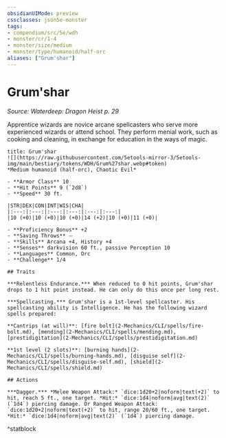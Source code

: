 ```yaml
---
obsidianUIMode: preview
cssclasses: json5e-monster
tags:
- compendium/src/5e/wdh
- monster/cr/1-4
- monster/size/medium
- monster/type/humanoid/half-orc
aliases: ["Grum'shar"]
---
```

# Grum'shar
*Source: Waterdeep: Dragon Heist p. 29*  

Apprentice wizards are novice arcane spellcasters who serve more experienced wizards or attend school. They perform menial work, such as cooking and cleaning, in exchange for education in the ways of magic.

```ad-statblock
title: Grum'shar
![](https://raw.githubusercontent.com/5etools-mirror-3/5etools-img/main/bestiary/tokens/WDH/Grum%27shar.webp#token)
*Medium humanoid (half-orc), Chaotic Evil*

- **Armor Class** 10
- **Hit Points** 9 (`2d8`)
- **Speed** 30 ft.

|STR|DEX|CON|INT|WIS|CHA|
|:---:|:---:|:---:|:---:|:---:|:---:|
|10 (+0)|10 (+0)|10 (+0)|14 (+2)|10 (+0)|11 (+0)|

- **Proficiency Bonus** +2
- **Saving Throws** ⏤
- **Skills** Arcana +4, History +4
- **Senses** darkvision 60 ft., passive Perception 10
- **Languages** Common, Orc
- **Challenge** 1/4

## Traits

***Relentless Endurance.*** When reduced to 0 hit points, Grum'shar drops to 1 hit point instead. He can only do this once per long rest.

***Spellcasting.*** Grum'shar is a 1st-level spellcaster. His spellcasting ability is Intelligence. He has the following wizard spells prepared:

**Cantrips (at will)**: [fire bolt](2-Mechanics/CLI/spells/fire-bolt.md), [mending](2-Mechanics/CLI/spells/mending.md), [prestidigitation](2-Mechanics/CLI/spells/prestidigitation.md)

**1st level (2 slots)**: [burning hands](2-Mechanics/CLI/spells/burning-hands.md), [disguise self](2-Mechanics/CLI/spells/disguise-self.md), [shield](2-Mechanics/CLI/spells/shield.md)

## Actions

***Dagger.*** *Melee Weapon Attack:* `dice:1d20+2|noform|text(+2)` to hit, reach 5 ft., one target. *Hit:* `dice:1d4|noform|avg|text(2)` (`1d4`) piercing damage. Or Ranged Weapon Attack: `dice:1d20+2|noform|text(+2)` to hit, range 20/60 ft., one target. *Hit:* `dice:1d4|noform|avg|text(2)` (`1d4`) piercing damage.
```
^statblock